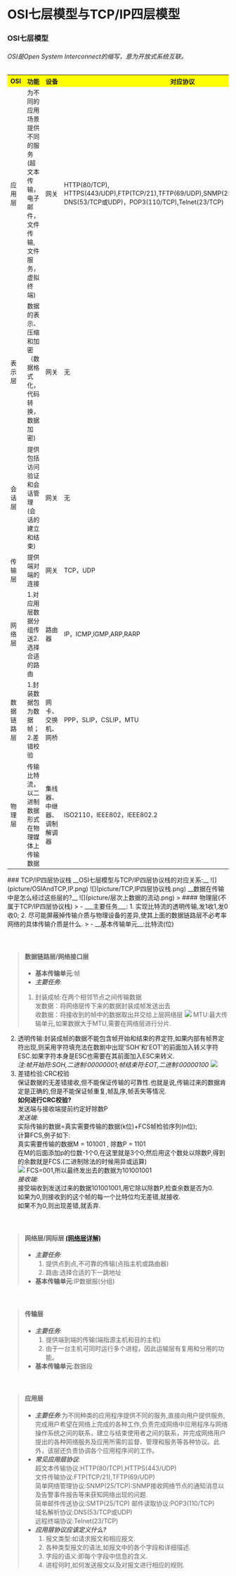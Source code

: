 # OSI七层模型与TCP/IP四层模型  
  
  ### OSI七层模型
  ###### OSI是Open System Interconnect的缩写，意为开放式系统互联。
<table style="font-size:14px">
  <tr>
    <th width=10%, bgcolor=yellow >OSI  </th>
    <th width=50%, bgcolor=yellow >功能    </th>
    <th width=20%, bgcolor=yellow >设备 </th>
    <th width=20%, bgcolor=yellow >对应协议</th>
  </tr>
  <tr>
    <td>应用层</td>
    <td>为不同的应用场景提供不同的服务(超文本传输，电子邮件，文件传输,文件服务，虚拟终端)</td>
    <td>网关</td>
    <td>HTTP(80/TCP), HTTPS(443/UDP),FTP(TCP/21),TFTP(69/UDP),SNMP(25/TCP),SMTP(25/TCP)，DNS(53/TCP或UDP)，POP3(110/TCP),Telnet(23/TCP)</td>
  </tr>
  <tr>
    <td>表示层</td>
    <td>数据的表示、压缩和加密（数据格式化，代码转换，数据加密)</td>
    <td>网关</td>
    <td>无</td>
  </tr>
  <tr>
    <td>会话层</td>
    <td>提供包括访问验证和会话管理(会话的建立和结束)</td>
    <td>网关</td>
    <td>无</td>
  </tr>
  <tr> 
    <td>传输层</td>
    <td>提供端对端的连接</td>
    <td>网关</td>
    <td>TCP，UDP</td>
  </tr>
  <tr>
    <td>网络层</td>
    <td>1.对应用层数据分组传送2.选择合适的路由</td>
    <td>路由器</td>
    <td>IP，ICMP,IGMP,ARP,RARP</td>
  </tr>
  <tr>
    <td>数据链路层</td>
    <td> 1.封装数据包为数据帧；2.差错校验</td>
    <td>网卡、交换机、网桥</td>
    <td>PPP，SLIP，CSLIP，MTU</td>
  </tr>
  <tr>
    <td>物理层</td>
    <td>传输比特流，以二进制数据形式在物理媒体上传输数据</td>
    <td>集线器、中继器、调制解调器</td>
    <td>ISO2110，IEEE802，IEEE802.2</td>
  </tr>  
</table>
### TCP/IP四层协议栈  
__OSI七层模型与TCP/IP四层协议栈的对应关系:__
![](picture/OSIAndTCP,IP.png)
![](picture/TCP,IP四层协议栈.png)  
__数据在传输中是怎么经过这些层的?__  
![](picture/层次上数据的流动.png)
> #### 物理层(不属于TCP/IP四层协议栈)  
> - ___主要任务___:  
	1. 实现比特流的透明传输,发1收1,发0收0;  
	2. 尽可能屏蔽掉传输介质与物理设备的差异,使其上面的数据链路层不必考率网络的具体传输介质是什么.
> -  __基本传输单元__:比特流(位)  

　
> #### 数据链路层/网络接口层
> - __基本传输单元__:帧
> - ___主要任务___:  
>  1. 封装成帧:在两个相邻节点之间传输数据    
 发数据：将网络层传下来的数据封装成帧发送出去  
 收数据：将接收到的帧中的数据取出并交给上层网络层 
 ![](picture/封装成帧.png)
 MTU:最大传输单元,如果数据大于MTU,需要在网络层进行分片.
  2. 透明传输:封装成帧的数据不能包含帧开始和结束的界定符,如果内部有帧界定符出现,则采用字符填充法在数剧中出现'SOH'和'EOT'的前面加入转义字符ESC.如果字符本身是ESC也需要在其前面加入ESC来转义.  
_注:帧开始符:SOH,二进制:00000001;帧结束符:EOT,二进制:00000100_
![](picture/字节填充法解决透明传输问题.png)
  3. 差错检验:CRC校验  
 保证数据的无差错接收,但不能保证传输的可靠性.也就是说,传输过来的数据肯定是正确的,但是不能保证帧重复,帧乱序,帧丢失等情况.   
__如何进行CRC校验?__  
发送端与接收端提前约定好除数P  
_发送端_:  
实际传输的数据=真实需要传输的数据(k位)+FCS帧检验序列(n位);  
计算FCS,例子如下:  
真实需要传输的数据M = 101001 , 除数P = 1101  
在M的后面添加p的位数-1个0,在这里就是3个0;然后用这个数处以除数P,得到的余数就是FCS.(二进制除法的时候用异或运算)  
![](picture/循环冗余校验例子.png)
FCS=001,所以最终发出去的数据为101001001  
_接收端_:  
接受端收到发送过来的数据101001001,用它除以除数P,检查余数是否为0.   
如果为0,则接收到的这个帧的每一个比特位均无差错,就接收.  
如果不为0,则出现差错,就丢弃.

　
 > #### 网络层/网际层   [(网络层详解)](网络层.md)
> - ___主要任务___:  
>	1. 提供点到点,不可靠的传输(点指主机或路由器)
>	2. 路由:选择合适的下一跳地址  
> - __基本传输单元__:IP数据报(分组)

　
> #### 传输层
> - ___主要任务___:  
>	1. 提供端到端的传输(端指源主机和目的主机)
>	2. 由于一台主机可同时运行多个进程，因此运输层有复用和分用的功能。
> - __基本传输单元__:数据段
  
　
> #### 应用层  
> - ___主要任务___:为不同种类的应用程序提供不同的服务,直接向用户提供服务,完成用户希望在网络上完成的各种工作,负责完成网络中应用程序与网络操作系统之间的联系，建立与结束使用者之间的联系，并完成网络用户提出的各种网络服务及应用所需的监督、管理和服务等各种协议。此外，该层还负责协调各个应用程序间的工作。  
> - ___常见应用层协议___:  
> 超文本传输协议:HTTP(80/TCP),HTTPS(443/UDP)  
> 文件传输协议:FTP(TCP/21),TFTP(69/UDP)  
> 简单网络管理协议:SNMP(25/TCP):SNMP接收网络节点的通知消息以及告警事件报告等来获知网络出现的问题.    
> 简单邮件传送协议:SMTP(25/TCP) 
> 邮件读取协议:POP3(110/TCP)     
> 域名解析协议:DNS(53/TCP或UDP)  
> 远程终端协议:Telnet(23/TCP) 
> - ___应用层协议应该定义什么?___  
>	1. 报文类型:如请求报文和相应报文.  
>	2. 各种类型报文的语法,如报文中的各个字段和详细描述.
>	3. 字段的语义:即每个字段中信息的含义.
>	4. 进程何时,如何发送报文以及对报文进行相应的规则. 　
  